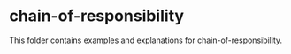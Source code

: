 # chain-of-responsibility

This folder contains examples and explanations for chain-of-responsibility.
